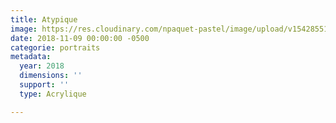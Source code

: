 ```yaml
---
title: Atypique
image: https://res.cloudinary.com/npaquet-pastel/image/upload/v1542855191/atypique.jpg
date: 2018-11-09 00:00:00 -0500
categorie: portraits
metadata:
  year: 2018
  dimensions: ''
  support: ''
  type: Acrylique

---
```

